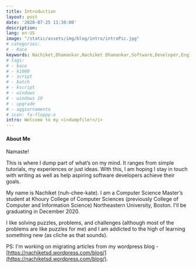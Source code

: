 ```yaml
---
title: Introduction
layout: post
date: '2020-07-25 11:30:00'
description: 
lang: en-US
image: "/static/assets/img/blog/intro/introPic.jpg"
# categories:
# - Kace
keywords: Nachiket,Dhamankar,Nachiket Dhamankar,Software,Developer,Engineer,Software Developer,Softare Engineer,Software Developer Engineer
# tags:
# - kace
# - k1000
# - script
# - batch
# - kscript
# - windows
# - windows 10
# - upgrade
# - aggiornamento
# icon: fa-floppy-o
intro: Welcome to my <i>dumpfile!</i>
---
```

#### About Me

Namaste!

This is where I dump part of what’s on my mind. It ranges from simple tutorials, my experiences or just ideas. With this, I am hoping I stay in touch with writing as well as help aspiring software developers achieve their goals.

My name is Nachiket (nuh-chee-kate). I am a Computer Science Master’s student at Khoury College of Computer Sciences (previously College of Computer and Information Science) Northeastern University, Boston. I'll be graduating in December 2020.

I like solving puzzles, problems, and challenges (although most of the problems are like puzzles for me) and I am addicted to the high of learning something new (as cliche as that sounds).

PS: I'm working on migrating articles from my wordpress blog - [https://nachiketsd.wordpress.com/blog/](https://nachiketsd.wordpress.com/blog/).